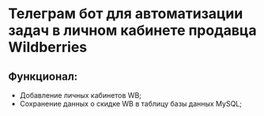 # Телеграм бот для автоматизации задач в личном кабинете продавца Wildberries

## Функционал:
- Добавление личных кабинетов WB;
- Сохранение данных о скидке WB в таблицу базы данных MySQL;